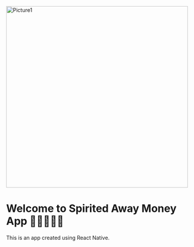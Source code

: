 
<img width="488" height="488" alt="Picture1" src="https://github.com/user-attachments/assets/20ea813f-40cf-4910-b78b-69a2f967d030" />

# Welcome to Spirited Away Money App 💸💵💶💷💸

This is an app created using React Native.


